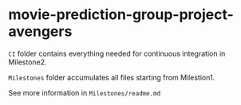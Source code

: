 # movie-prediction-group-project-avengers

`CI` folder contains everything needed for continuous integration in Milestone2.

`Milestones` folder accumulates all files starting from Milestion1.

See more information in `Milestones/readme.md`
